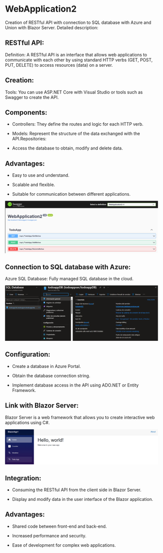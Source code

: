 # WebApplication2

Creation of RESTful API with connection to SQL database with Azure and Union with Blazor Server.
Detailed description:

## RESTful API:

Definition: A RESTful API is an interface that allows web applications to communicate with each other by using standard HTTP verbs (GET, POST, PUT, DELETE) to access resources (data) on a server.

## Creation:

Tools: You can use ASP.NET Core with Visual Studio or tools such as Swagger to create the API.

## Components:

- Controllers: They define the routes and logic for each HTTP verb.

- Models: Represent the structure of the data exchanged with the API.Repositories: 

- Access the database to obtain, modify and delete data.

## Advantages:

- Easy to use and understand.

- Scalable and flexible.

- Suitable for communication between different applications.

![API](https://github.com/Brayan17king/WebApplication2/blob/master/WebApplication2/img/api.PNG)

## Connection to SQL database with Azure:

Azure SQL Database: Fully managed SQL database in the cloud.

![API](https://github.com/Brayan17king/WebApplication2/blob/master/WebApplication2/img/db.png)

## Configuration:

- Create a database in Azure Portal.

- Obtain the database connection string.

- Implement database access in the API using ADO.NET or Entity Framework.

## Link with Blazor Server:

Blazor Server is a web framework that allows you to create interactive web applications using C#.

![API](https://github.com/Brayan17king/WebApplication2/blob/master/WebApplication2/img/bs.png)

## Integration:

- Consuming the RESTful API from the client side in Blazor Server.

- Display and modify data in the user interface of the Blazor application.

## Advantages:

- Shared code between front-end and back-end.

- Increased performance and security.

- Ease of development for complex web applications.
